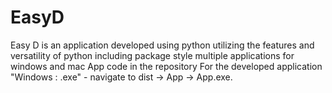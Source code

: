 # EasyD
Easy D is an application developed using python utilizing the features and versatility of python including package style multiple applications for windows and mac
App code in the repository
For the developed application "Windows : .exe" - navigate to dist -> App -> App.exe.

